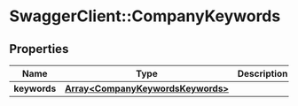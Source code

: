 # SwaggerClient::CompanyKeywords

## Properties
Name | Type | Description | Notes
------------ | ------------- | ------------- | -------------
**keywords** | [**Array&lt;CompanyKeywordsKeywords&gt;**](CompanyKeywordsKeywords.md) |  | 


